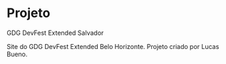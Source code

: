 # Projeto
GDG DevFest Extended Salvador

Site do GDG DevFest Extended Belo Horizonte. Projeto criado por Lucas Bueno.
